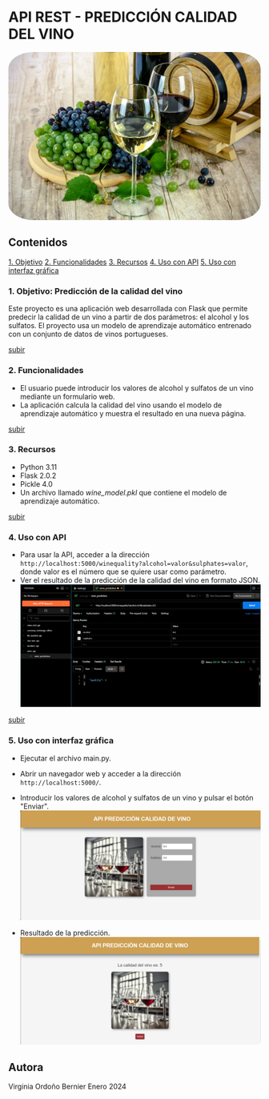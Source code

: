 # API REST - PREDICCIÓN CALIDAD DEL VINO

<img src="static/img/green_wine.jpg" alt="wine_lab" width="100%" style="border-radius:10%;"/>

## Contenidos
[1. Objetivo](#1-objetivo-predicción-de-la-calidad-del-vino)
[2. Funcionalidades](#2-funcionalidades)
[3. Recursos](#3-recursos)
[4. Uso con API](#4-uso-con-api)
[5. Uso con interfaz gráfica](#5-uso-con-interfaz-gráfica)

### 1. Objetivo: Predicción de la calidad del vino

Este proyecto es una aplicación web desarrollada con Flask que permite predecir la calidad de un vino a partir de dos parámetros: el alcohol y los sulfatos. El proyecto usa un modelo de aprendizaje automático entrenado con un conjunto de datos de vinos portugueses.

[subir](#contenidos)
### 2. Funcionalidades

- El usuario puede introducir los valores de alcohol y sulfatos de un vino mediante un formulario web.
- La aplicación calcula la calidad del vino usando el modelo de aprendizaje automático y muestra el resultado en una nueva página.

[subir](#contenidos)
### 3. Recursos 

- Python 3.11
- Flask 2.0.2
- Pickle 4.0
- Un archivo llamado _wine_model.pkl_ que contiene el modelo de aprendizaje automático.

[subir](#contenidos)
### 4. Uso con API
- Para usar la API, acceder a la dirección `http://localhost:5000/winequality?alcohol=valor&sulphates=valor`, donde valor es el número que se quiere usar como parámetro.
- Ver el resultado de la predicción de la calidad del vino en formato JSON.
![postman_request](static/img/postman_request.png)

[subir](#contenidos)
### 5. Uso con interfaz gráfica
- Ejecutar el archivo main.py.
- Abrir un navegador web y acceder a la dirección `http://localhost:5000/`.
- Introducir los valores de alcohol y sulfatos de un vino y pulsar el botón "Enviar".
![web_wine_prediction_home](static/img/web_wine_prediction_home.png)

- Resultado de la predicción.
![web_wine_prediction_result](static/img/web_wine_prediction_result.png)

## Autora
Virginia Ordoño Bernier
Enero 2024